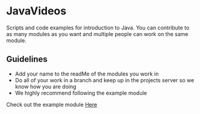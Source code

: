# JavaVideos
Scripts and code examples for introduction to Java. You can contribute to as many modules as you want and multiple people can work on the same module.

## Guidelines
- Add your name to the readMe of the modules you work in
- Do all of your work in a branch and keep up in the projects server so we know how you are doing
- We highly recommend following the example module

Check out the example module [Here](/Example) 
